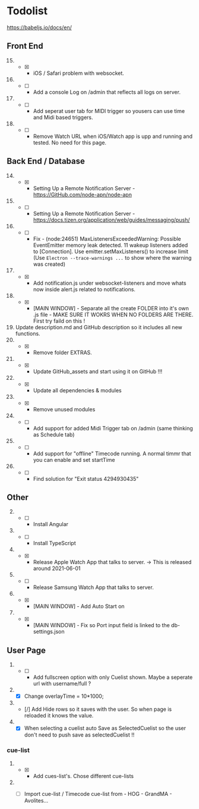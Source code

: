 # Todolist
https://babeljs.io/docs/en/

## Front End
15. - [X] - iOS / Safari problem with websocket.
16. - [ ] - Add a console Log on /admin that reflects all logs on server.
17. - [ ] - Add seperat user tab for MIDI trigger so yousers can use time and Midi based triggers.
18. - [ ] - Remove Watch URL when iOS/Watch app is upp and running and tested. No need for this page. 
## Back End / Database
14. - [X] - Setting Up a Remote Notification Server - https://GitHub.com/node-apn/node-apn
15. - [ ] - Setting Up a Remote Notification Server - https://docs.tizen.org/application/web/guides/messaging/push/
16. - [ ] - Fix - (node:24651) MaxListenersExceededWarning: Possible EventEmitter memory leak detected. 11 wakeup listeners added to [Connection]. Use emitter.setMaxListeners() to increase limit
(Use `Electron --trace-warnings ...` to show where the warning was created)
17. - [X] - Add notification.js under websocket-listeners and move whats now inside alert.js related to notifications.
18. - [X] - [MAIN WINDOW] - Separate all the create FOLDER into it's own .js file - MAKE SURE IT WOKRS WHEN NO FOLDERS ARE THERE. First try faild on this !
19. Update description.md and GitHub description so it includes all new functions.
20. - [X] - Remove folder EXTRAS.
21. - [X] - Update GitHub_assets and start using it on GitHub !!!
22. - [X] - Update all dependencies & modules
23. - [X] - Remove unused modules
24. - [ ] - Add support for added Midi Trigger tab on /admin (same thinking as Schedule tab)
25. - [ ] - Add support for "offline" Timecode running. A normal timmr that you can enable and set startTime 
26. - [ ] - Find solution for "Exit status 4294930435"
## Other
2. - [ ] - Install Angular
3. - [ ] - Install TypeScript
4. - [X] - Release Apple Watch App that talks to server. -> This is released around 2021-06-01
5. - [ ] - Release Samsung Watch App that talks to server.
6. - [X] - [MAIN WINDOW] - Add Auto Start on
7. - [X] - [MAIN WINDOW] - Fix so Port input field is linked to the db-settings.json

## User Page
1. - [ ] - Add fullscreen option with only Cuelist shown. Maybe a seperate url with username/full ?
2. - [X] Change overlayTime = 10*1000;
3. - [/] Add Hide rows so it saves with the user. So when page is reloaded it knows the value.
4. - [X] When selecting a cuelist auto Save as SelectedCuelist so the user don't need to push save as selectedCuelist !!
### cue-list
1. - [X] - Add cues-list's. Chose different cue-lists
2. - [ ] Import cue-list / Timecode cue-list from - HOG - GrandMA - Avolites...


